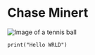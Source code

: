 # Chase Minert
![Image of a tennis ball](https://media.istockphoto.com/id/137345149/photo/tennis-ball.jpg?s=612x612&w=0&k=20&c=1V1nTJmDHD-FFxIKJ-xamztIfm70gknLQy9hcMSlJbQ=)
``` python3
print("Hello WRLD")
```
